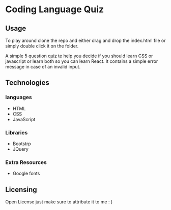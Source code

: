 # Coding Language Quiz

## Usage
To play around clone the repo and either drag and drop the index.html file or simply double click it on the folder.

A simple 5 question quiz te help you decide if you should learn CSS or javascript or learn both so you can learn React. It contains a simple error message in case of an invalid input.

## Technologies
### languages
* HTML
* CSS
* JavaScript

### Libraries
* Bootstrp
* JQuery

### Extra Resources 
* Google fonts

## Licensing

Open License just make sure to attribute it to me : )

